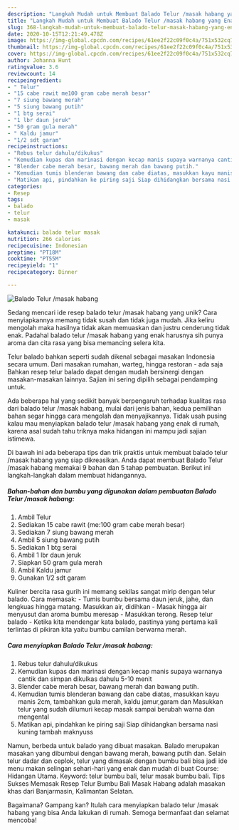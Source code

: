 ```yaml
---
description: "Langkah Mudah untuk Membuat Balado Telur /masak habang yang Enak Banget"
title: "Langkah Mudah untuk Membuat Balado Telur /masak habang yang Enak Banget"
slug: 368-langkah-mudah-untuk-membuat-balado-telur-masak-habang-yang-enak-banget
date: 2020-10-15T12:21:49.478Z
image: https://img-global.cpcdn.com/recipes/61ee2f22c09f0c4a/751x532cq70/balado-telur-masak-habang-foto-resep-utama.jpg
thumbnail: https://img-global.cpcdn.com/recipes/61ee2f22c09f0c4a/751x532cq70/balado-telur-masak-habang-foto-resep-utama.jpg
cover: https://img-global.cpcdn.com/recipes/61ee2f22c09f0c4a/751x532cq70/balado-telur-masak-habang-foto-resep-utama.jpg
author: Johanna Hunt
ratingvalue: 3.6
reviewcount: 14
recipeingredient:
- " Telur"
- "15 cabe rawit me100 gram cabe merah besar"
- "7 siung bawang merah"
- "5 siung bawang putih"
- "1 btg serai"
- "1 lbr daun jeruk"
- "50 gram gula merah"
- " Kaldu jamur"
- "1/2 sdt garam"
recipeinstructions:
- "Rebus telur dahulu/dikukus"
- "Kemudian kupas dan marinasi dengan kecap manis supaya warnanya cantik dan simpan dikulkas dahulu 5-10 menit"
- "Blender cabe merah besar, bawang merah dan bawang putih."
- "Kemudian tumis blenderan bawang dan cabe diatas, masukkan kayu manis 2cm, tambahkan gula merah, kaldu jamur,garam dan Masukkan telur yang sudah dilumuri kecap masak sampai berubah warna dan mengental"
- "Matikan api, pindahkan ke piring saji Siap dihidangkan bersama nasi kuning tambah maknyuss"
categories:
- Resep
tags:
- balado
- telur
- masak

katakunci: balado telur masak 
nutrition: 266 calories
recipecuisine: Indonesian
preptime: "PT18M"
cooktime: "PT55M"
recipeyield: "1"
recipecategory: Dinner

---
```



![Balado Telur /masak habang](https://img-global.cpcdn.com/recipes/61ee2f22c09f0c4a/751x532cq70/balado-telur-masak-habang-foto-resep-utama.jpg)

Sedang mencari ide resep balado telur /masak habang yang unik? Cara menyiapkannya memang tidak susah dan tidak juga mudah. Jika keliru mengolah maka hasilnya tidak akan memuaskan dan justru cenderung tidak enak. Padahal balado telur /masak habang yang enak harusnya sih punya aroma dan cita rasa yang bisa memancing selera kita.

Telur balado bahkan seperti sudah dikenal sebagai masakan Indonesia secara umum. Dari masakan rumahan, warteg, hingga restoran - ada saja Bahkan resep telur balado dapat dengan mudah bersinergi dengan masakan-masakan lainnya. Sajian ini sering dipilih sebagai pendamping untuk.

Ada beberapa hal yang sedikit banyak berpengaruh terhadap kualitas rasa dari balado telur /masak habang, mulai dari jenis bahan, kedua pemilihan bahan segar hingga cara mengolah dan menyajikannya. Tidak usah pusing kalau mau menyiapkan balado telur /masak habang yang enak di rumah, karena asal sudah tahu triknya maka hidangan ini mampu jadi sajian istimewa.


Di bawah ini ada beberapa tips dan trik praktis untuk membuat balado telur /masak habang yang siap dikreasikan. Anda dapat membuat Balado Telur /masak habang memakai 9 bahan dan 5 tahap pembuatan. Berikut ini langkah-langkah dalam membuat hidangannya.

<!--inarticleads1-->

##### Bahan-bahan dan bumbu yang digunakan dalam pembuatan Balado Telur /masak habang:

1. Ambil  Telur
1. Sediakan 15 cabe rawit (me:100 gram cabe merah besar)
1. Sediakan 7 siung bawang merah
1. Ambil 5 siung bawang putih
1. Sediakan 1 btg serai
1. Ambil 1 lbr daun jeruk
1. Siapkan 50 gram gula merah
1. Ambil  Kaldu jamur
1. Gunakan 1/2 sdt garam


Kuliner bercita rasa gurih ini memang sekilas sangat mirip dengan telur balado. Cara memasak: - Tumis bumbu bersama daun jeruk, jahe, dan lengkuas hingga matang. Masukkan air, didihkan - Masak hingga air menyusut dan aroma bumbu meresap - Masukkan terong. Resep telur balado - Ketika kita mendengar kata balado, pastinya yang pertama kali terlintas di pikiran kita yaitu bumbu camilan berwarna merah. 

<!--inarticleads2-->

##### Cara menyiapkan Balado Telur /masak habang:

1. Rebus telur dahulu/dikukus
1. Kemudian kupas dan marinasi dengan kecap manis supaya warnanya cantik dan simpan dikulkas dahulu 5-10 menit
1. Blender cabe merah besar, bawang merah dan bawang putih.
1. Kemudian tumis blenderan bawang dan cabe diatas, masukkan kayu manis 2cm, tambahkan gula merah, kaldu jamur,garam dan Masukkan telur yang sudah dilumuri kecap masak sampai berubah warna dan mengental
1. Matikan api, pindahkan ke piring saji Siap dihidangkan bersama nasi kuning tambah maknyuss


Namun, berbeda untuk balado yang dibuat masakan. Balado merupakan masakan yang dibumbui dengan bawang merah, bawang putih dan. Selain telur dadar dan ceplok, telur yang dimasak dengan bumbu bali bisa jadi ide menu makan selingan sehari-hari yang enak dan mudah di buat Course: Hidangan Utama. Keyword: telur bumbu bali, telur masak bumbu bali. Tips Sukses Memasak Resep Telur Bumbu Bali  Masak Habang adalah masakan khas dari Banjarmasin, Kalimantan Selatan. 

Bagaimana? Gampang kan? Itulah cara menyiapkan balado telur /masak habang yang bisa Anda lakukan di rumah. Semoga bermanfaat dan selamat mencoba!
